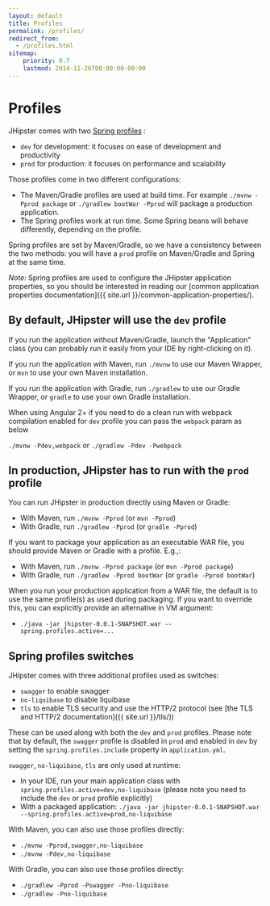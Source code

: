 ```yaml
---
layout: default
title: Profiles
permalink: /profiles/
redirect_from:
  - /profiles.html
sitemap:
    priority: 0.7
    lastmod: 2014-11-26T00:00:00-00:00
---
```


# <i class="fa fa-group"></i> Profiles

JHipster comes with two [Spring profiles](http://docs.spring.io/spring-boot/docs/current/reference/html/boot-features-profiles.html) :

*   `dev` for development: it focuses on ease of development and productivity
*   `prod` for production: it focuses on performance and scalability

Those profiles come in two different configurations:

*   The Maven/Gradle profiles are used at build time. For example `./mvnw -Pprod package` or `./gradlew bootWar -Pprod` will package a production application.
*   The Spring profiles work at run time. Some Spring beans will behave differently, depending on the profile.

Spring profiles are set by Maven/Gradle, so we have a consistency between the two methods: you will have a `prod` profile on Maven/Gradle and Spring at the same time.

_Note:_ Spring profiles are used to configure the JHipster application properties, so you should be interested in reading our [common application properties documentation]({{ site.url }}/common-application-properties/).

## By default, JHipster will use the `dev` profile

If you run the application without Maven/Gradle, launch the "Application" class (you can probably run it easily from your IDE by right-clicking on it).

If you run the application with Maven, run `./mvnw` to use our Maven Wrapper, or `mvn` to use your own Maven installation.

If you run the application with Gradle, run `./gradlew` to use our Gradle Wrapper, or `gradle` to use your own Gradle installation.

When using Angular 2+ if you need to do a clean run with webpack compilation enabled for `dev` profile you can pass the `webpack` param as below

  `./mvnw -Pdev,webpack`
  or
  `./gradlew -Pdev -Pwebpack`

## In production, JHipster has to run with the `prod` profile

You can run JHipster in production directly using Maven or Gradle:

*   With Maven, run `./mvnw -Pprod` (or `mvn -Pprod`)
*   With Gradle, run `./gradlew -Pprod` (or `gradle -Pprod`)

If you want to package your application as an executable WAR file, you should provide Maven or Gradle with a profile. E.g.,:

*   With Maven, run `./mvnw -Pprod package` (or `mvn -Pprod package`)
*   With Gradle, run `./gradlew -Pprod bootWar` (or `gradle -Pprod bootWar`)

When you run your production application from a WAR file, the default is to use the same profile(s) as used during packaging. If you want to override this, you can explicitly provide an alternative in VM argument:

*   `./java -jar jhipster-0.0.1-SNAPSHOT.war --spring.profiles.active=...`

## Spring profiles switches

JHipster comes with three additional profiles used as switches:

*   `swagger` to enable swagger
*   `no-liquibase` to disable liquibase
*   `tls` to enable TLS security and use the HTTP/2 protocol (see [the TLS and HTTP/2 documentation]({{ site.url }}/tls/))

These can be used along with both the `dev` and `prod` profiles. Please note that by default, the `swagger` profile is disabled in `prod` and enabled in `dev` by setting the `spring.profiles.include` property in `application.yml`.

`swagger`, `no-liquibase`, `tls` are only used at runtime:

*   In your IDE, run your main application class with `spring.profiles.active=dev,no-liquibase` (please note you need to include the `dev` or `prod` profile explicitly)
*   With a packaged application: `./java -jar jhipster-0.0.1-SNAPSHOT.war --spring.profiles.active=prod,no-liquibase`

With Maven, you can also use those profiles directly:

*   `./mvnw -Pprod,swagger,no-liquibase`
*   `./mvnw -Pdev,no-liquibase`

With Gradle, you can also use those profiles directly:

*   `./gradlew -Pprod -Pswagger -Pno-liquibase`
*   `./gradlew -Pno-liquibase`
